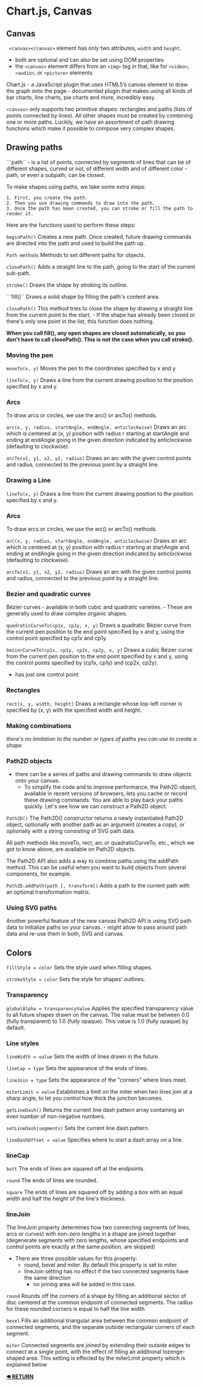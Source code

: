 # Chart.js, Canvas

## Canvas

``` <canvas></canvas>``` element has only two attributes, ```width``` and ```height```.
- both are optional and can also be set using DOM properties
- the ```<canvas>``` element differs from an ```<img>``` tag in that, like for ```<video>```, ```<audio>```, or ```<picture>``` elements

Chart.js - a JavaScript plugin that uses HTML5’s canvas element to draw the graph onto the page 
    - documented plugin that makes using all kinds of bar charts, line charts, pie charts and more, incredibly easy.

```<canvas>``` only supports two primitive shapes: rectangles and paths (lists of points connected by lines). All other shapes must be created by combining one or more paths. Luckily, we have an assortment of path drawing functions which make it possible to compose very complex shapes.

## Drawing paths
```path`` - is a list of points, connected by segments of lines that can be of different shapes, curved or not, of different width and of different color
    - path, or even a subpath, can be closed. 
    
To make shapes using paths, we take some extra steps:

    1. First, you create the path.
    2. Then you use drawing commands to draw into the path.
    3. Once the path has been created, you can stroke or fill the path to render it.

Here are the functions used to perform these steps:

```beginPath()```
Creates a new path. Once created, future drawing commands are directed into the path and used to build the path up.

```Path methods```
Methods to set different paths for objects.

```closePath()```
Adds a straight line to the path, going to the start of the current sub-path.

```stroke()```
Draws the shape by stroking its outline.

```fill()``
Draws a solid shape by filling the path's content area.

```closePath()```
This method tries to close the shape by drawing a straight line from the current point to the start. 
    - If the shape has already been closed or there's only one point in the list, this function does nothing.

**When you call fill(), any open shapes are closed automatically, so you don't have to call closePath(). This is not the case when you call stroke().**

### Moving the pen

```moveTo(x, y)```
Moves the pen to the coordinates specified by x and y

```lineTo(x, y)```
Draws a line from the current drawing position to the position specified by x and y.

### Arcs
To draw arcs or circles, we use the arc() or arcTo() methods.

```arc(x, y, radius, startAngle, endAngle, anticlockwise)```
Draws an arc which is centered at (x, y) position with radius r starting at startAngle and ending at endAngle going in the given direction indicated by anticlockwise (defaulting to clockwise).

```arcTo(x1, y1, x2, y2, radius)```
Draws an arc with the given control points and radius, connected to the previous point by a straight line.

### Drawing a Line 

```lineTo(x, y)```
Draws a line from the current drawing position to the position specified by x and y.

### Arcs
To draw arcs or circles, we use the arc() or arcTo() methods.

```arc(x, y, radius, startAngle, endAngle, anticlockwise)```
Draws an arc which is centered at (x, y) position with radius r starting at startAngle and ending at endAngle going in the given direction indicated by anticlockwise (defaulting to clockwise).

```arcTo(x1, y1, x2, y2, radius)```
Draws an arc with the given control points and radius, connected to the previous point by a straight line.

### Bezier and quadratic curves
Bézier curves - available in both cubic and quadratic varieties. 
    - These are generally used to draw complex organic shapes.

```quadraticCurveTo(cp1x, cp1y, x, y)``` 
Draws a quadratic Bézier curve from the current pen position to the end point specified by x and y, using the control point specified by cp1x and cp1y.

```bezierCurveTo(cp1x, cp1y, cp2x, cp2y, x, y)```
Draws a cubic Bézier curve from the current pen position to the end point specified by x and y, using the control points specified by (cp1x, cp1y) and (cp2x, cp2y).

- has just one control point 

### Rectangles
```rect(x, y, width, height)``` 
Draws a rectangle whose top-left corner is specified by (x, y) with the specified width and height.

### Making combinations

*there's no limitation to the number or types of paths you can use to create a shape*

### Path2D objects
- there can be a series of paths and drawing commands to draw objects onto your canvas. 
    - To simplify the code and to improve performance, the Path2D object, available in recent versions of browsers, lets you cache or record these drawing commands. You are able to play back your paths quickly.
Let's see how we can construct a Path2D object:

```Path2D()``` 
The Path2D() constructor returns a newly instantiated Path2D object, optionally with another path as an argument (creates a copy), or optionally with a string consisting of SVG path data.

All path methods like moveTo, rect, arc or quadraticCurveTo, etc., which we got to know above, are available on Path2D objects.

The Path2D API also adds a way to combine paths using the addPath method. This can be useful when you want to build objects from several components, for example.

```Path2D.addPath(path [, transform])```
Adds a path to the current path with an optional transformation matrix.

### Using SVG paths
Another powerful feature of the new canvas Path2D API is using SVG path data to initialize paths on your canvas. 
    - might allow to pass around path data and re-use them in both, SVG and canvas.

## Colors
```fillStyle = color``` 
Sets the style used when filling shapes.

```strokeStyle = color```
Sets the style for shapes' outlines.

### Transparency 
```globalAlpha = transparencyValue```
Applies the specified transparency value to all future shapes drawn on the canvas. The value must be between 0.0 (fully transparent) to 1.0 (fully opaque). This value is 1.0 (fully opaque) by default.

### Line styles
```lineWidth = value```
Sets the width of lines drawn in the future.

```lineCap = type```
Sets the appearance of the ends of lines.

```lineJoin = type```
Sets the appearance of the "corners" where lines meet.

```miterLimit = value``` 
Establishes a limit on the miter when two lines join at a sharp angle, to let you control how thick the junction becomes.

```getLineDash()```
Returns the current line dash pattern array containing an even number of non-negative numbers.

```setLineDash(segments)```
Sets the current line dash pattern.

```lineDashOffset = value```
Specifies where to start a dash array on a line.

### lineCap
```butt```
The ends of lines are squared off at the endpoints.

```round```
The ends of lines are rounded.

```square```
The ends of lines are squared off by adding a box with an equal width and half the height of the line's thickness.

### lineJoin
The lineJoin property determines how two connecting segments (of lines, arcs or curves) with non-zero lengths in a shape are joined together (degenerate segments with zero lengths, whose specified endpoints and control points are exactly at the same position, are skipped)
- There are three possible values for this property: 
    - round, bevel and miter. By default this property is set to miter. 
    - lineJoin setting has no effect if the two connected segments have the same direction
        - no joining area will be added in this case.

```round```
Rounds off the corners of a shape by filling an additional sector of disc centered at the common endpoint of connected segments. The radius for these rounded corners is equal to half the line width.

```bevel```
Fills an additional triangular area between the common endpoint of connected segments, and the separate outside rectangular corners of each segment.

```miter```
Connected segments are joined by extending their outside edges to connect at a single point, with the effect of filling an additional lozenge-shaped area. This setting is effected by the miterLimit property which is explained below

**[🠴 RETURN](README.md)**
